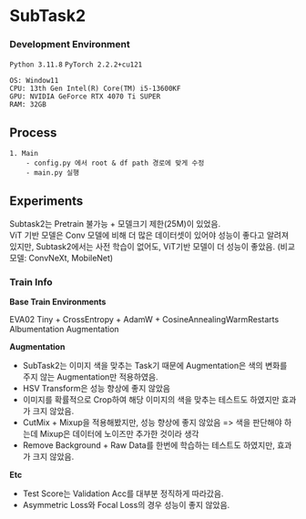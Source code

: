 # SubTask2
### Development Environment
`Python 3.11.8`  `PyTorch 2.2.2+cu121`

```
OS: Window11
CPU: 13th Gen Intel(R) Core(TM) i5-13600KF
GPU: NVIDIA GeForce RTX 4070 Ti SUPER
RAM: 32GB
```

## Process
```
1. Main
    - config.py 에서 root & df path 경로에 맞게 수정
    - main.py 실행
```

## Experiments
Subtask2는 Pretrain 불가능 + 모델크기 제한(25M)이 있었음.  
ViT 기반 모델은 Conv 모델에 비해 더 많은 데이터셋이 있어야 성능이 좋다고 알려져 있지만, Subtask2에서는 사전 학습이 없어도, ViT기반 모델이 더 성능이 좋았음. (비교모델: ConvNeXt, MobileNet)

### **Train Info**

**Base Train Environments**

EVA02 Tiny + CrossEntropy + AdamW + CosineAnnealingWarmRestarts  
Albumentation Augmentation  

**Augmentation**

- SubTask2는 이미지 색을 맞추는 Task기 때문에 Augmentation은 색의 변화를 주지 않는 Augmentation만 적용하였음. 
- HSV Transform은 성능 향상에 좋지 않았음
- 이미지를 확률적으로 Crop하여 해당 이미지의 색을 맞추는 테스트도 하였지만 효과가 크지 않았음.
- CutMix + Mixup을 적용해봤지만, 성능 향상에 좋지 않았음 => 색을 판단해야 하는데 Mixup은 데이터에 노이즈만 추가한 것이라 생각
- Remove Background + Raw Data를 한번에 학습하는 테스트도 하였지만, 효과가 크지 않았음.

**Etc**

- Test Score는 Validation Acc를 대부분 정직하게 따라갔음.
- Asymmetric Loss와 Focal Loss의 경우 성능이 좋지 않았음.


